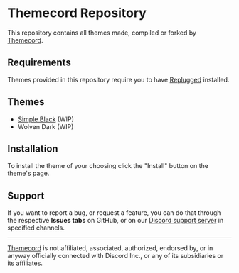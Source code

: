 # Themecord Repository

This repository contains all themes made, compiled or forked by [Themecord](https://github.com/themecord).

## Requirements

Themes provided in this repository require you to have [Replugged](https://replugged.dev/) installed.

## Themes

- [Simple Black](https://themecord.github.io/simple-black/) (WIP)
- Wolven Dark (WIP)

## Installation

To install the theme of your choosing click the "Install" button on the theme's page.

## Support

If you want to report a bug, or request a feature, you can do that through the respective **Issues tabs** on GitHub, or on our [Discord support server](https://discord.gg/XXXXXXXX) in specified channels.

---

[Themecord](https://github.com/themecord) is not affiliated, associated, authorized, endorsed by, or in anyway officially connected with Discord Inc., or any of its subsidiaries or its affiliates.
